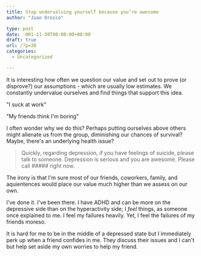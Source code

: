 ```yaml
---
title: Stop undervaluing yourself because you’re awesome
author: "Juan Orozco" 

type: post
date: -001-11-30T00:00:00+00:00
draft: true
url: /?p=38
categories:
  - Uncategorized

---
```

It is interesting how often we question our value and set out to prove (or disprove?) our assumptions - which are usually low estimates. We constantly undervalue ourselves and find things that support this idea.

"I suck at work"

"My friends think I'm boring"

I often wonder why we do this? Perhaps putting ourselves above others might alienate us from the group, diminishing our chances of survival? Maybe, there's an underlying health issue?

> Quickly, regarding depression, if you have feelings of suicide, please talk to someone. Depression is serious and you are awesome. Please call ##### right now.

The irony is that I'm sure most of our friends, coworkers, family, and aquientences would place our value much higher than we assess on our own.

I've done it. I've been there. I have ADHD and can be more on the depressive side than on the hyperactivity side; I _feel_ things, as someone once explained to me. I feel my failures heavily. Yet, I feel the failures of my friends moreso.

It is hard for me to be in the middle of a depressed state but I immediately perk up when a friend confides in me. They discuss their issues and I can't but help set aside my own worries to help my friend.
